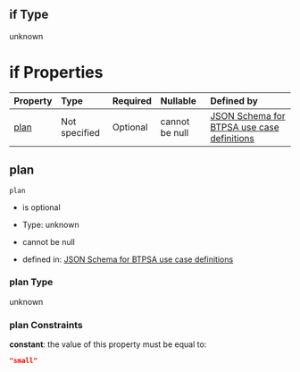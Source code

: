 ## if Type

unknown

# if Properties

| Property      | Type          | Required | Nullable       | Defined by                                                                                                                                                                                                                                  |
| :------------ | :------------ | :------- | :------------- | :------------------------------------------------------------------------------------------------------------------------------------------------------------------------------------------------------------------------------------------ |
| [plan](#plan) | Not specified | Optional | cannot be null | [JSON Schema for BTPSA use case definitions](btpsa-usecase-properties-services-items-allof-1-then-allof-99-then-allof-2-if-properties-plan.md "undefined#/properties/services/items/allOf/1/then/allOf/99/then/allOf/2/if/properties/plan") |

## plan



`plan`

*   is optional

*   Type: unknown

*   cannot be null

*   defined in: [JSON Schema for BTPSA use case definitions](btpsa-usecase-properties-services-items-allof-1-then-allof-99-then-allof-2-if-properties-plan.md "undefined#/properties/services/items/allOf/1/then/allOf/99/then/allOf/2/if/properties/plan")

### plan Type

unknown

### plan Constraints

**constant**: the value of this property must be equal to:

```json
"small"
```
